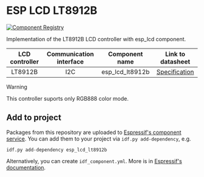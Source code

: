 # ESP LCD LT8912B

[![Component Registry](https://components.espressif.com/components/espressif/esp_lcd_ili9881c/badge.svg)](https://components.espressif.com/components/espressif/esp_lcd_lt8912b)

Implementation of the LT8912B LCD controller with esp_lcd component.

| LCD controller | Communication interface | Component name | Link to datasheet |
| :------------: | :---------------------: | :------------: | :---------------: |
| LT8912B        | I2C                     | esp_lcd_lt8912b | [Specification](http://www.lontiumsemi.com/UploadFiles/2022-03/LT8912B_Brief_R1.3.pdf) |

> [!WARNING]
> This controller suports only RGB888 color mode.

## Add to project

Packages from this repository are uploaded to [Espressif's component service](https://components.espressif.com/).
You can add them to your project via `idf.py add-dependency`, e.g.

```text
idf.py add-dependency esp_lcd_lt8912b
```

Alternatively, you can create `idf_component.yml`. More is in [Espressif's documentation](https://docs.espressif.com/projects/esp-idf/en/latest/esp32/api-guides/tools/idf-component-manager.html).

